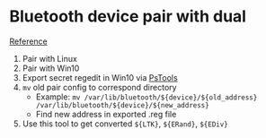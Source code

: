 
# Bluetooth device pair with dual

[Reference](https://desktopi18n.wordpress.com/2018/02/02/bluetooth-mouse-in-dual-boot-of-windows-10-and-linux/)

1. Pair with Linux
2. Pair with Win10
3. Export secret regedit in Win10 via [PsTools](https://docs.microsoft.com/en-us/sysinternals/downloads/pstools)
4. `mv` old pair config to correspond directory
   - Example: `mv /var/lib/bluetooth/${device}/${old_address} /var/lib/bluetooth/${device}/${new_address}`
   - Find new address in exported .reg file
5. Use this tool to get converted `${LTK}`, `${ERand}`, `${EDiv}`
